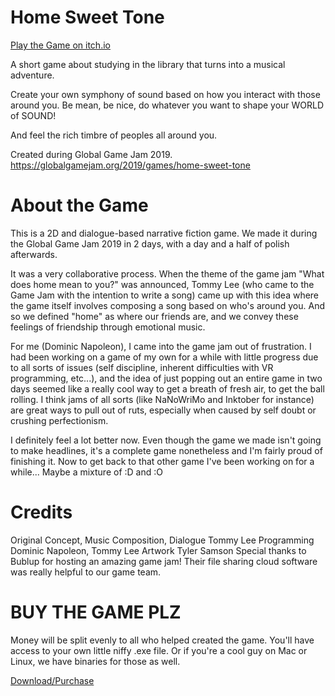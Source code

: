 # Home Sweet Tone

[Play the Game on itch.io](https://officialgamecompany.itch.io/home-sweet-tone)

A short game about studying in the library that turns into a musical adventure.

Create your own symphony of sound based on how you interact with those around you. Be mean, be nice, do whatever you want to shape your WORLD of SOUND!

And feel the rich timbre of peoples all around you.

Created during Global Game Jam 2019.  https://globalgamejam.org/2019/games/home-sweet-tone

# About the Game

This is a 2D  and dialogue-based narrative fiction game.  We made it during the Global Game Jam 2019 in 2 days, with a day and a half of polish afterwards.

It was a very collaborative process. When the theme of the game jam "What does home mean to you?" was announced, Tommy Lee (who came to the Game Jam with the intention to write a song) came up with this idea where the game itself involves composing a song based on who's around you.   And so we defined "home" as where our friends are, and we convey these feelings of friendship through emotional music.

For me (Dominic Napoleon), I came into the game jam  out of frustration.  I had been working on a game of my own for a while with little progress due to all sorts of issues (self discipline, inherent difficulties with VR programming, etc...), and the idea of just popping out an entire game in two days seemed like a really cool way to get a breath of fresh air, to get the ball rolling.  I think jams of all sorts (like NaNoWriMo and Inktober for instance) are great ways to pull out of ruts, especially when caused by self doubt or crushing perfectionism. 

I definitely feel a lot better now.  Even though the game we made isn't going to make headlines, it's a complete game nonetheless and I'm fairly proud of finishing it.  Now to get back to that other game I've been working on for a while... Maybe a mixture of :D and :O

# Credits

Original Concept, Music Composition, Dialogue	Tommy Lee
Programming	Dominic Napoleon, Tommy Lee
Artwork	Tyler Samson
Special thanks to Bublup for hosting an amazing game jam! Their file sharing cloud software  was really helpful to our game team.

# BUY THE GAME PLZ

Money will be split evenly to all who helped created the game.  You'll have access to your own little niffy .exe file.  Or if you're a cool guy on Mac or Linux, we have binaries for those as well.

[Download/Purchase](https://officialgamecompany.itch.io/home-sweet-tone/purchase)
